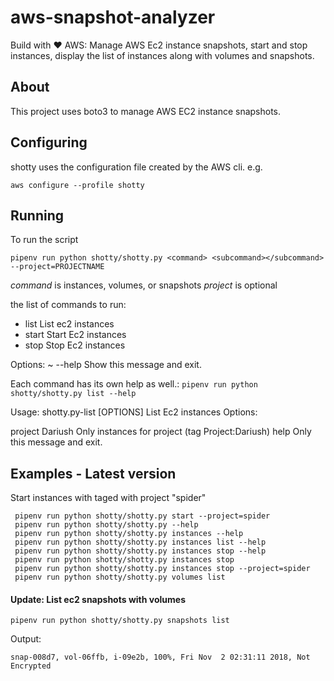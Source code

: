 # aws-snapshot-analyzer

Build with :heart:
AWS: Manage AWS Ec2 instance snapshots, start and stop instances, display the list of instances along with volumes and snapshots.

## About

This project uses boto3 to manage AWS EC2 instance snapshots.

## Configuring

shotty uses the configuration file created by the AWS cli. e.g.

`aws configure --profile shotty`

## Running

To run the script

`pipenv run python shotty/shotty.py <command> <subcommand></subcommand> --project=PROJECTNAME`

*command* is instances, volumes, or snapshots
*project* is optional 

the list of commands to run:
-   list   List ec2 instances
-   start  Start Ec2 instances
-   stop   Stop Ec2 instances

Options:
~ --help  Show this message and exit.



Each command has its own help as well.:
`pipenv run python shotty/shotty.py list --help`

Usage:
shotty.py-list [OPTIONS]
List Ec2 instances
Options:

project Dariush Only instances for project (tag Project:Dariush)
help            Only this message and exit.

## Examples - Latest version
 Start instances with taged with project "spider"
```
 pipenv run python shotty/shotty.py start --project=spider
 pipenv run python shotty/shotty.py --help
 pipenv run python shotty/shotty.py instances --help
 pipenv run python shotty/shotty.py instances list --help
 pipenv run python shotty/shotty.py instances stop --help
 pipenv run python shotty/shotty.py instances stop
 pipenv run python shotty/shotty.py instances stop --project=spider
 pipenv run python shotty/shotty.py volumes list

 ```

 #### Update: List ec2 snapshots with volumes

  ```
  pipenv run python shotty/shotty.py snapshots list
  ```
  Output:
```  
snap-008d7, vol-06ffb, i-09e2b, 100%, Fri Nov  2 02:31:11 2018, Not Encrypted

